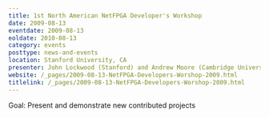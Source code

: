 ```yaml
---
title: 1st North American NetFPGA Developer's Workshop
date: 2009-08-13
eventdate: 2009-08-13
eoldate: 2010-08-13
category: events
posttype: news-and-events
location: Stanford University, CA
presenter: John Lockwood (Stanford) and Andrew Moore (Cambridge University)
website: /_pages/2009-08-13-NetFPGA-Developers-Worshop-2009.html
titlelink: /_pages/2009-08-13-NetFPGA-Developers-Worshop-2009.html
---
```


Goal: Present and demonstrate new contributed projects
